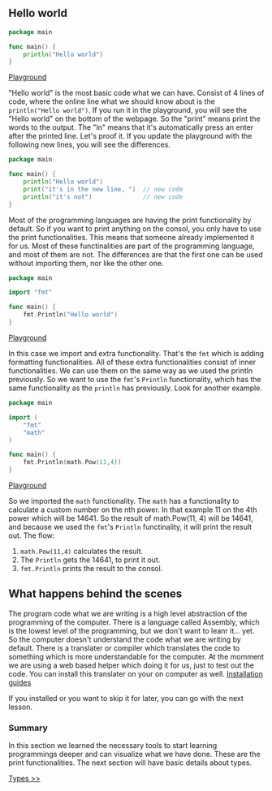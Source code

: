## Hello world

```go
package main

func main() {
    println("Hello world")
}
```
[Playground](https://play.golang.org/p/aGyl0wLcnqG)

"Hello world" is the most basic code what we can have. Consist of 4 lines of code, where the online line what we should know about is the `println("Hello world")`.
If you run it in the playground, you will see the "Hello world" on the bottom of the webpage. So the "print" means print the words to the output. 
The "ln" means that it's automatically press an enter after the printed line. Let's proof it. If you update the playground with the following new lines, you will see the differences.

```go
package main

func main() {
    println("Hello world")
    print("it's in the new line, ")  // new code
    println("it's not")              // new code
}
```

Most of the programming languages are having the print functionality by default. So if you want to print anything on the consol, you only have to use the print functionalities.
This means that someone already implemented it for us. Most of these functinalities are part of the programming language, and most of them are not. 
The differences are that the first one can be used without importing them, nor like the other one.

```go
package main

import "fmt"

func main() {
    fmt.Println("Hello world")
}
```
[Playground](https://play.golang.org/p/q141qv9pNtJ)

In this case we import and extra functionality. That's the `fmt` which is adding formatting functionalities. All of these extra functionalities consist of inner functionalities.
We can use them on the same way as we used the println previously. So we want to use the `fmt`'s `Println` functionality, which has the same functionality as the `println` has previously.
Look for another example. 

```go
package main

import (
	"fmt"
	"math"
)

func main() {
	fmt.Println(math.Pow(11,4))
}
```
[Playground](https://play.golang.org/p/iOzNMb2B-nh)

So we imported the `math` functionality. The `math` has a functionality to calculate a custom number on the nth power. In that example 11 on the 4th power which will be 14641.
So the result of math.Pow(11, 4) will be 14641, and because we used the `fmt`'s `Println` functinality, it will print the result out. 
The flow:
1. `math.Pow(11,4)` calculates the result.
2. The `Println` gets the 14641, to print it out.
3. `fmt.Println` prints the result to the consol.

## What happens behind the scenes

The program code what we are writing is a high level abstraction of the programming of the computer. There is a language called Assembly, which is the lowest level of the programming, but we don't want to leanr it... yet.
So the computer doesn't understand the code what we are writing by default. There is a translater or compiler which translates the code to something which is more understandable for the computer.
At the momment we are using a web based helper which doing it for us, just to test out the code. 
You can install this translater on your on computer as well. [Installation guides](install.md)

If you installed or you want to skip it for later, you can go with the next lesson.

### Summary 

In this section we learned the necessary tools to start learning programmings deeper and can visualize what we have done. These are the print functionalities. 
The next section will have basic details about types. 

[Types >>](types.md)